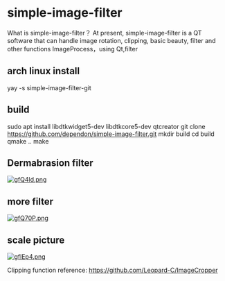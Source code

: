 # simple-image-filter
What is simple-image-filter？
At present, simple-image-filter is a QT software that can handle image rotation, clipping, basic beauty, filter and other functions
ImageProcess，using Qt,filter

## arch linux install 
yay -s simple-image-filter-git

## build
sudo apt install libdtkwidget5-dev libdtkcore5-dev qtcreator 
git clone https://github.com/dependon/simple-image-filter.git
mkdir build
cd build
qmake ..
make 

## Dermabrasion filter
[![gfQ4ld.png](https://z3.ax1x.com/2021/05/18/gfQ4ld.png)](https://imgtu.com/i/gfQ4ld)

## more filter
[![gfQ70P.png](https://z3.ax1x.com/2021/05/18/gfQ70P.png)](https://imgtu.com/i/gfQ70P)

## scale picture
[![gflEp4.png](https://z3.ax1x.com/2021/05/18/gflEp4.png)](https://imgtu.com/i/gflEp4)

Clipping function reference:
https://github.com/Leopard-C/ImageCropper
